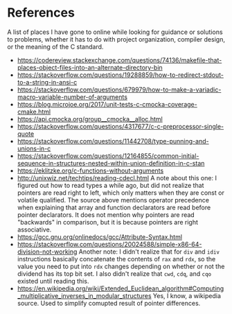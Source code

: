 # References

A list of places I have gone to online while looking for guidance or solutions
to problems, whether it has to do with project organization, compiler design,
or the meaning of the C standard.

- <https://codereview.stackexchange.com/questions/74136/makefile-that-places-object-files-into-an-alternate-directory-bin>
- <https://stackoverflow.com/questions/19288859/how-to-redirect-stdout-to-a-string-in-ansi-c>
- <https://stackoverflow.com/questions/679979/how-to-make-a-variadic-macro-variable-number-of-arguments>
- <https://blog.microjoe.org/2017/unit-tests-c-cmocka-coverage-cmake.html>
- <https://api.cmocka.org/group__cmocka__alloc.html>
- <https://stackoverflow.com/questions/4317677/c-c-preprocessor-single-quote>
- <https://stackoverflow.com/questions/11442708/type-punning-and-unions-in-c>
- <https://stackoverflow.com/questions/12164855/common-initial-sequence-in-structures-nested-within-union-definition-in-c-stan>
- <https://eklitzke.org/c-functions-without-arguments>
- <http://unixwiz.net/techtips/reading-cdecl.html>
  A note about this one: I figured out how to read types a while ago, but did
  not realize that pointers are read right to left, which only matters when they
  are const or volatile qualified. The source above mentions operator precedence
  when explaining that array and function declarators are read before pointer
  declarators. It does not mention why pointers are read "backwards" in
  comparison, but it is because pointers are right associative.
- <https://gcc.gnu.org/onlinedocs/gcc/Attribute-Syntax.html>
- <https://stackoverflow.com/questions/20024588/simple-x86-64-division-not-working>
  Another note: I didn't realize that for `div` and `idiv` instructions basically
  concatenate the contents of `rax` and `rdx`, so the value you need to put into
  `rdx` changes depending on whether or not the dividend has its top bit set. I
  also didn't realize that `cwd`, `cdq`, and `cqo` existed until reading this.
- <https://en.wikipedia.org/wiki/Extended_Euclidean_algorithm#Computing_multiplicative_inverses_in_modular_structures>
  Yes, I know, a wikipedia source. Used to simplify comupted result of pointer differences.
